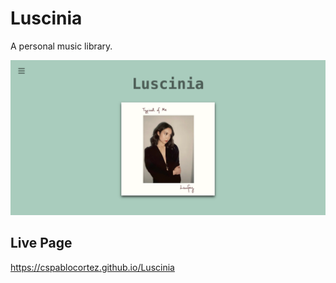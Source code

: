 # Luscinia

 A personal music library.

 ![Screenshot](Screenshot.png "Screenshot")

## Live Page

https://cspablocortez.github.io/Luscinia